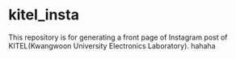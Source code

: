# kitel_insta
This repository is for generating a front page of Instagram post of KITEL(Kwangwoon University Electronics Laboratory).
hahaha
